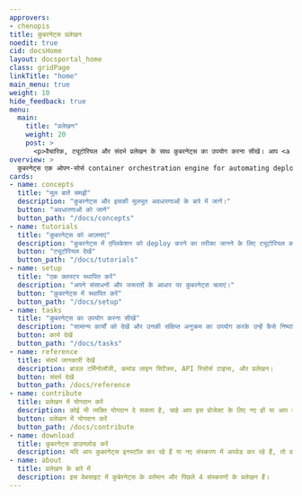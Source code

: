 ```yaml
---
approvers:
- chenopis
title: कुबरनेट्स प्रलेखन
noedit: true
cid: docsHome
layout: docsportal_home
class: gridPage
linkTitle: "home"
main_menu: true
weight: 10
hide_feedback: true
menu:
  main:
    title: "प्रलेखन"
    weight: 20
    post: >
      <p>वैचारिक, ट्यूटोरियल और संदर्भ प्रलेखन के साथ कुबरनेट्स का उपयोग करना सीखें। आप <a href="/editdocs/" data-auto-burger-exclude>डॉक्स में योगदान</a> करने में सहायता भी कर सकते हैं!</p>
overview: >
  कुबरनेट्स एक ओपन-सोर्स container orchestration engine for automating deployment, scaling, and management of containerized applications. ओपन सोर्स प्रोजेक्ट को क्लाउड नेटिव कम्प्यूटिंग फाउंडेशन (<a href="https://www.cncf.io/about">CNCF</a>) द्वारा होस्ट किया गया है।
cards:
- name: concepts
  title: "मूल बातें समझें"
  description: "कुबरनेट्स और इसकी मूलभूत अवधारणाओं के बारे में जानें।"
  button: "अवधारणाओं को जानें"
  button_path: "/docs/concepts"
- name: tutorials
  title: "कुबरनेट्स को आज़माएं"
  description: "कुबरनेट्स में एप्लिकेशन को deploy करने का तरीका जानने के लिए ट्यूटोरियल का पालन करें।"
  button: "ट्यूटोरियल देखें"
  button_path: "/docs/tutorials"
- name: setup
  title: "एक क्लस्टर स्थापित करें"
  description: "अपने संसाधनों और जरूरतों के आधार पर कुबरनेट्स चलाएं।"
  button: "कुबरनेट्स में स्थापित करें"
  button_path: "/docs/setup"
- name: tasks
  title: "कुबरनेट्स का उपयोग करना सीखें"
  description: "सामान्य कार्यों को देखें और उनकी संक्षिप्त अनुक्रम का उपयोग करके उन्हें कैसे निष्पादित करें।"
  button: कार्य देखें
  button_path: "/docs/tasks"
- name: reference
  title: संदर्भ जानकारी देखें
  description: ब्राउज़ टर्मिनोलॉजी, कमांड लाइन सिंटैक्स, API रिसोर्स टाइप्स, और प्रलेखन।
  button: संदर्भ देखें
  button_path: /docs/reference
- name: contribute
  title: प्रलेखन में योगदान करें
  description: कोई भी व्यक्ति योगदान दे सकता है, चाहे आप इस प्रोजेक्ट के लिए नए हों या आप लंबे समय से हैं।
  button: प्रलेखन में योगदान करें
  button_path: /docs/contribute
- name: download
  title: कुबरनेट्स डाउनलोड करें
  description: यदि आप कुबरनेट्स इनस्टॉल कर रहे हैं या नए संस्करण में अपग्रेड कर रहे हैं, तो वर्तमान रिलीज़ नोट्स देखें।
- name: about
  title: प्रलेखन के बारे में
  description: इस वेबसाइट में कुबेरनेट्स के वर्तमान और पिछले 4 संस्करणों के प्रलेखन हैं।
---
```

